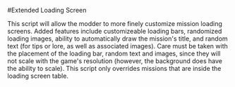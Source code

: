 #Extended Loading Screen

This script will allow the modder to more finely customize mission loading screens. Added features include customizeable loading bars, randomized loading images, ability to automatically draw the mission's title, and random text (for tips or lore, as well as associated images). Care must be taken with the placement of the loading bar, random text and images, since they will not scale with the game's resolution (however, the background does have the ability to scale). This script only overrides missions that are inside the loading screen table.